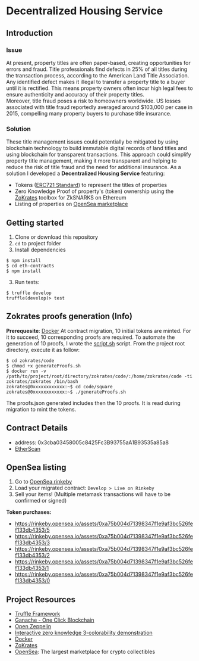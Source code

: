 # Decentralized Housing Service
## Introduction
### Issue
At present, property titles are often paper-based, creating opportunities for errors and fraud. Title professionals find defects in 25% of all titles during the transaction process, according to the American Land Title Association.  
Any identified defect makes it illegal to transfer a property title to a buyer until it is rectified. This means property owners often incur high legal fees to ensure authenticity and accuracy of their property titles.  
Moreover, title fraud poses a risk to homeowners worldwide. US losses associated with title fraud reportedly averaged around $103,000 per case in 2015, compelling many property buyers to purchase title insurance.
### Solution
These title management issues could potentially be mitigated by using blockchain technology to build immutable digital records of land titles and using blockchain for transparent transactions. This approach could simplify property title management, making it more transparent and helping to reduce the risk of title fraud and the need for additional insurance.
As a solution I developed a **Decentralized Housing Service** featuring:
- Tokens ([ERC721 Standard](http://erc721.org/)) to represent the titles of properties
- Zero Knowledge Proof of property's (token) ownership using the [ZoKrates](https://zokrates.github.io/introduction.html) toolbox for ZkSNARKS on Ethereum
- Listing of properties on [OpenSea marketplace](https://opensea.io/)

## Getting started
1. Clone or download this repository
1. `cd` to project folder
2. Install dependencies
```
$ npm install
$ cd eth-contracts
$ npm install
```
3. Run tests:
```
$ truffle develop
truffle(develop)> test
```

## Zokrates proofs generation (Info)
**Prerequesite**: [Docker](https://docs.docker.com/install/)
At contract migration, 10 initial tokens are minted. For it to succeed, 10
corresponding proofs are required. To automate the generation of 10 proofs, I wrote
the [script.sh](./zokrates/code/square/generateProofs.sh) script. From the
project root directory, execute it as follow:
```
$ cd zokrates/code
$ chmod +x generateProofs.sh
$ docker run -v /path/to/project/root/directory/zokrates/code/:/home/zokrates/code -ti zokrates/zokrates /bin/bash
zokrates@0xxxxxxxxxxxx:~$ cd code/square
zokrates@0xxxxxxxxxxxx:~$ ./generateProofs.sh
```

The proofs.json generated includes then the 10 proofs. It is read during migration to mint the tokens.

## Contract Details
- address: 0x3cba03458005c8425Fc3B93755aA1B93535a85a8
- [EtherScan](https://rinkeby.etherscan.io/address/0x3cba03458005c8425Fc3B93755aA1B93535a85a8)

## OpenSea listing
1. Go to [OpenSea rinkeby](https://rinkeby.opensea.io/)
2. Load your migrated contract: `Develop > Live on Rinkeby`
3. Sell your items! (Multiple metamask transactions will have to be confirmed or signed)

**Token purchases:**
- https://rinkeby.opensea.io/assets/0xa75b004d71398347f1e9af3bc526fef133db4353/5
- https://rinkeby.opensea.io/assets/0xa75b004d71398347f1e9af3bc526fef133db4353/3
- https://rinkeby.opensea.io/assets/0xa75b004d71398347f1e9af3bc526fef133db4353/2
- https://rinkeby.opensea.io/assets/0xa75b004d71398347f1e9af3bc526fef133db4353/1
- https://rinkeby.opensea.io/assets/0xa75b004d71398347f1e9af3bc526fef133db4353/0


## Project Resources
* [Truffle Framework](https://truffleframework.com/)
* [Ganache - One Click Blockchain](https://truffleframework.com/ganache)
* [Open Zeppelin ](https://openzeppelin.org/)
* [Interactive zero knowledge 3-colorability demonstration](http://web.mit.edu/~ezyang/Public/graph/svg.html)
* [Docker](https://docs.docker.com/install/)
* [ZoKrates](https://github.com/Zokrates/ZoKrates)
* [OpenSea](https://opensea.io/): The largest marketplace for crypto collectibles
